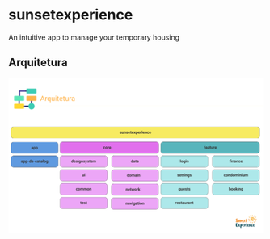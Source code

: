 # sunsetexperience
An intuitive app to manage your temporary housing


## Arquitetura

<p align="start">
  <img src="art_arch.png" width="1024" title="Arquitetura">
</p>
